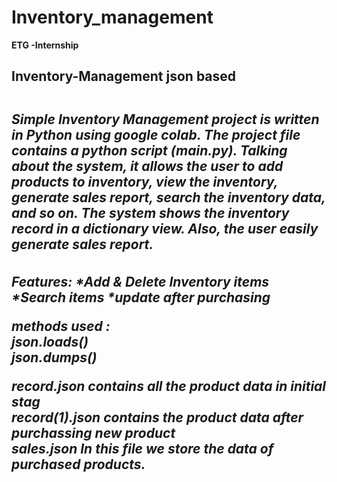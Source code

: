# Inventory_management

<B>ETG -Internship <B>
<H2><B>Inventory-Management json based<B><H2>
  
<H5>Simple Inventory Management project is written in Python using google colab. The project file contains a python script (main.py). Talking about the system, it allows the user to add products to inventory, view the inventory, generate sales report, search the inventory data, and so on. The system shows the inventory record in a dictionary view. Also, the user easily generate sales report.<H5>
  
Features:
  *Add & Delete Inventory items
  *Search items
  *update after purchasing
  
 methods used :<br>
  json.loads()<br>
  json.dumps()
  
  record.json contains all the product data in initial stag<br>
  record(1).json contains the product data after purchassing new product<br>
  sales.json In this file we store the data of purchased products.
  
  
  
  
  
